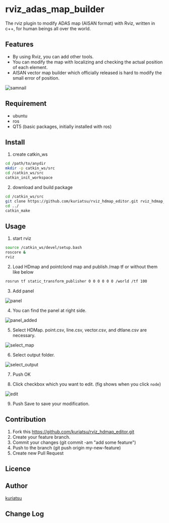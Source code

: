 # rviz_adas_map_builder
The rviz plugin to modify ADAS map (AISAN format) with Rviz, written in c++, for human beings all over the world.

## Features
* By using Rviz, you can add other tools.
* You can modify the map with localizing and checking the actual position of each element.
* AISAN vector map builder which officially released is hard to modify the small error of position.

![samnail](https://github.com/kuriatsu/rviz_hdmap_editor/blob/image/image/rviz_window.png)

## Requirement
* ubuntu
* ros
* QT5 (basic packages, initially installed with ros)


## Install
1. create catkin_ws
```bash
cd /path/to/anydir
mkdir -p catkin_ws/src
cd /catkin_ws/src
catkin_init_workspace
```
2. download and build package
```bash
cd /catkin_ws/src
git clone https://github.com/kuriatsu/rviz_hdmap_editor.git rviz_hdmap_editor
cd ../
catkin_make
```

## Usage
1. start rviz
```bash
source /catkin_ws/devel/setup.bash
roscore &
rviz
```

2. Load HDmap and pointclond map and publish /map tf or without them like below
```bash
rosrun tf static_transform_publisher 0 0 0 0 0 0 /world /tf 100
```

3. Add panel

![panel](https://github.com/kuriatsu/rviz_hdmap_editor/blob/image/image/add_panel.png)

4. You can find the panel at right side.

![panel_added](https://github.com/kuriatsu/rviz_hdmap_editor/blob/image/image/select_panel.png)

5. Select HDMap. point.csv, line.csv, vector.csv, and dtlane.csv are necessary. 

![select_map](https://github.com/kuriatsu/rviz_hdmap_editor/blob/image/image/select_map.png)

6. Select output folder.

![select_output](https://github.com/kuriatsu/rviz_hdmap_editor/blob/image/image/select_output.png)

7. Push OK

8. Click checkbox which you want to edit. (fig shows when you click `node`)

![edit](https://github.com/kuriatsu/rviz_hdmap_editor/blob/image/image/edit_node.png)

9. Push Save to save your modification.


## Contribution

1. Fork this https://github.com/kuriatsu/rviz_hdmap_editor.git
1. Create your feature branch.
3. Commit your changes (git commit -am "add some feature")
4. Push to the branch (git push origin my-new-feature)
5. Create new Pull Request

## Licence


## Author
[kuriatsu](https://github.com/kuriatsu)

## Change Log

